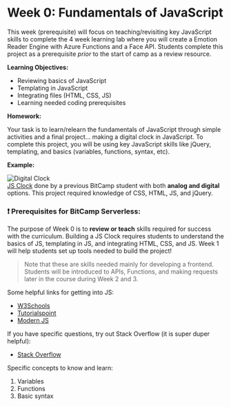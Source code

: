 # Week 0: Fundamentals of JavaScript

This week (prerequisite) will focus on teaching/revisiting key JavaScript skills to complete the 4 week learning lab where you will create a Emotion Reader Engine with Azure Functions and a Face API. Students complete this project as a prerequisite *prior* to the start of camp as a review resource.

**Learning Objectives:**

- Reviewing basics of JavaScript
- Templating in JavaScript
- Integrating files (HTML, CSS, JS)
- Learning needed coding prerequisites 

**Homework:**

Your task is to learn/relearn the fundamentals of JavaScript through simple activities and a final project... making a digital clock in JavaScript. To complete this project, you will be using key JavaScript skills like jQuery, templating, and basics (variables, functions, syntax, etc).

**Example:**

![Digital Clock](https://user-images.githubusercontent.com/69332964/102015843-ed5b3e00-3d2b-11eb-8c75-c063ddb5de4f.gif)<br />[JS Clock](https://github.com/thearchitectsnotebook/clock) done by a previous BitCamp student with both **analog and digital** options. This project required knowledge of CSS, HTML, JS, and jQuery.

### ❗ Prerequisites for BitCamp Serverless:

The purpose of Week 0 is to **review or teach** skills required for success with the curriculum. Building a JS Clock requires students to understand the basics of JS, templating in JS, and integrating HTML, CSS, and JS. Week 1 will help students set up tools needed to build the project!
> Note that these are skills needed mainly for developing a frontend. Students will be introduced to APIs, Functions, and making requests later in the course during Week 2 and 3.

Some helpful links for getting into JS:
- [W3Schools](https://www.w3schools.com/js/default.asp)
- [Tutorialspoint](https://www.tutorialspoint.com/javascript/javascript_overview.htm)
- [Modern JS](https://javascript.info/)

If you have specific questions, try out Stack Overflow (it is super duper helpful):
- [Stack Overflow](https://stackoverflow.com/)

Specific concepts to know and learn:
1. Variables
2. Functions
3. Basic syntax
